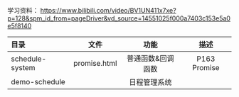 学习资料：
https://www.bilibili.com/video/BV1UN411x7xe?p=128&spm_id_from=pageDriver&vd_source=14551025f000a7403c153e5a0e5f8140


| 目录 | 文件 | 功能 | 描述 |
|:----|:----:| :----:| :---:| 
| schedule-system | promise.html | 普通函数&回调函数| P163  Promise  |
| demo-schedule |   |  日程管理系统 |  

